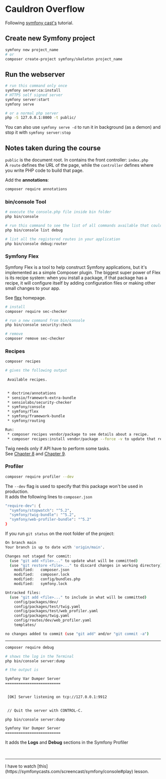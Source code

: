 # Cauldron Overflow

Following [symfony cast's](https://symfonycasts.com/screencast/symfony/setup) tutorial.

## Create new Symfony project
```bash
symfony new project_name
# or
composer create-project symfony/skeleton project_name
```

## Run the webserver
```bash
# run this command only once
symfony server:ca:install
# HTTPS self signed server
symfony server:start
symfony serve

# or a normal php server
php -S 127.0.0.1:8000 -t public/
```

You can also use `symfony serve -d` to run it in background (as a demon) and stop it with `symfony server:stop`

## Notes taken during the course
`public` is the document root. In contains the front controller: `index.php` \
A `route` defines the URL of the page, while the `controller` defines where you write PHP code to build that page.

Add the **annotations**:
```bash
composer require annotations
```

### bin/console Tool
```bash
# execute the console.php file inside bin folder
php bin/console

# run this command to see the list of all commands available that could help with debugging
php bin/console list debug
```

```bash
# list all the registered routes in your application
php bin/console debug:router
```

### Symfony Flex
Symfony Flex is a tool to help construct Symfony applications, but it's implemented as a simple Composer plugin. The biggest super power of Flex is its recipe system: when you install a package, if that package has a recipe, it will configure itself by adding configuration files or making other small changes to your app.

See [flex](https://flex.symfony.com/) homepage.

```bash
# install
composer require sec-checker

# run a new command from bin/console
php bin/console security:check

# remove
composer remove sec-checker
```

### Recipes
```bash
composer recipes

# gives the following output
                      
 Available recipes.   
                      

 * doctrine/annotations 
 * sensio/framework-extra-bundle 
 * sensiolabs/security-checker 
 * symfony/console 
 * symfony/flex 
 * symfony/framework-bundle 
 * symfony/routing 

Run:
 * composer recipes vendor/package to see details about a recipe.
 * composer recipes:install vendor/package --force -v to update that recipe.
```

Twig needs only if API have to perform some tasks.\
See [Chapter 8](https://symfonycasts.com/screencast/symfony/twig-recipe#play) and [Chapter 9](https://symfonycasts.com/screencast/symfony/twig).

### Profiler
```bash
composer require profiler --dev
```

The `--dev` flag is used to specify that this package won't be used in production.\
It adds the following lines to `composer.json`

```bash
"require-dev": {
  "symfony/stopwatch": "^5.2",
  "symfony/twig-bundle": "^5.2",
  "symfony/web-profiler-bundle": "^5.2"
}
```

If you run `git status` on the root folder of the project:
```bash
On branch main
Your branch is up to date with 'origin/main'.

Changes not staged for commit:
  (use "git add <file>..." to update what will be committed)
  (use "git restore <file>..." to discard changes in working directory)
	modified:   composer.json
	modified:   composer.lock
	modified:   config/bundles.php
	modified:   symfony.lock

Untracked files:
  (use "git add <file>..." to include in what will be committed)
	config/packages/dev/
	config/packages/test/twig.yaml
	config/packages/test/web_profiler.yaml
	config/packages/twig.yaml
	config/routes/dev/web_profiler.yaml
	templates/

no changes added to commit (use "git add" and/or "git commit -a")
```
<hr />

```bash
composer require debug

# shows the log in the Terminal
php bin/console server:dump

# the output is

Symfony Var Dumper Server
=========================

                                                                                                                        
 [OK] Server listening on tcp://127.0.0.1:9912                                                                          
                                                                                                                        

 // Quit the server with CONTROL-C.                                                                                     

php bin/console server:dump

Symfony Var Dumper Server
=========================

```

It adds the **Logs** and **Debug** sections in the Symfony Profiler

<br />
<hr />
I have to watch [this](https://symfonycasts.com/screencast/symfony/console#play) lesson.